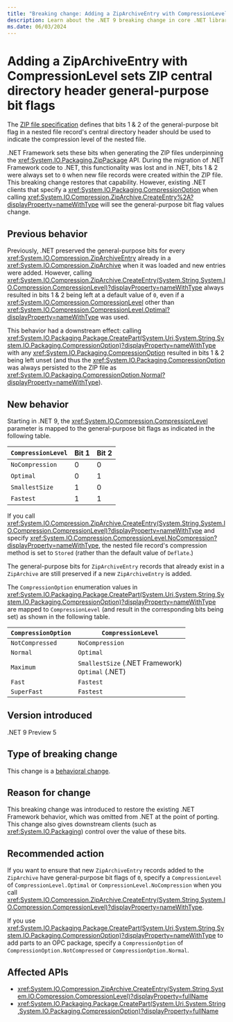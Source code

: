 ```yaml
---
title: "Breaking change: Adding a ZipArchiveEntry with CompressionLevel sets ZIP central directory header general-purpose bit flags"
description: Learn about the .NET 9 breaking change in core .NET libraries where adding a ZipArchiveEntry with a specified CompressionLevel sets the ZIP central directory header general-purpose bit flags.
ms.date: 06/03/2024
---
```

# Adding a ZipArchiveEntry with CompressionLevel sets ZIP central directory header general-purpose bit flags

The [ZIP file specification](https://pkware.cachefly.net/webdocs/APPNOTE/APPNOTE_6.2.0.txt) defines that bits 1 & 2 of the general-purpose bit flag in a nested file record's central directory header should be used to indicate the compression level of the nested file.

.NET Framework sets these bits when generating the ZIP files underpinning the <xref:System.IO.Packaging.ZipPackage> API. During the migration of .NET Framework code to .NET, this functionality was lost and in .NET, bits 1 & 2 were always set to `0` when new file records were created within the ZIP file. This breaking change restores that capability. However, existing .NET clients that specify a <xref:System.IO.Packaging.CompressionOption> when calling <xref:System.IO.Compression.ZipArchive.CreateEntry%2A?displayProperty=nameWithType> will see the general-purpose bit flag values change.

## Previous behavior

Previously, .NET preserved the general-purpose bits for every <xref:System.IO.Compression.ZipArchiveEntry> already in a <xref:System.IO.Compression.ZipArchive> when it was loaded and new entries were added. However, calling <xref:System.IO.Compression.ZipArchive.CreateEntry(System.String,System.IO.Compression.CompressionLevel)?displayProperty=nameWithType> always resulted in bits 1 & 2 being left at a default value of `0`, even if a <xref:System.IO.Compression.CompressionLevel> other than <xref:System.IO.Compression.CompressionLevel.Optimal?displayProperty=nameWithType> was used.

This behavior had a downstream effect: calling <xref:System.IO.Packaging.Package.CreatePart(System.Uri,System.String,System.IO.Packaging.CompressionOption)?displayProperty=nameWithType> with any <xref:System.IO.Packaging.CompressionOption> resulted in bits 1 & 2 being left unset (and thus the <xref:System.IO.Packaging.CompressionOption> was always persisted to the ZIP file as <xref:System.IO.Packaging.CompressionOption.Normal?displayProperty=nameWithType>).

## New behavior

Starting in .NET 9, the <xref:System.IO.Compression.CompressionLevel> parameter is mapped to the general-purpose bit flags as indicated in the following table.

| `CompressionLevel` | Bit 1 | Bit 2 |
|--------------------|-------|-------|
| `NoCompression`    | 0     | 0     |
| `Optimal`          | 0     | 1     |
| `SmallestSize`     | 1     | 0     |
| `Fastest`          | 1     | 1     |

If you call <xref:System.IO.Compression.ZipArchive.CreateEntry(System.String,System.IO.Compression.CompressionLevel)?displayProperty=nameWithType> and specify <xref:System.IO.Compression.CompressionLevel.NoCompression?displayProperty=nameWithType>, the nested file record's compression method is set to `Stored` (rather than the default value of `Deflate`.)

The general-purpose bits for `ZipArchiveEntry` records that already exist in a `ZipArchive` are still preserved if a new `ZipArchiveEntry` is added.

The `CompressionOption` enumeration values in <xref:System.IO.Packaging.Package.CreatePart(System.Uri,System.String,System.IO.Packaging.CompressionOption)?displayProperty=nameWithType> are mapped to `CompressionLevel` (and result in the corresponding bits being set) as shown in the following table.

| `CompressionOption` | `CompressionLevel`                                   |
|---------------------|------------------------------------------------------|
| `NotCompressed`     | `NoCompression`                                      |
| `Normal`            | `Optimal`                                            |
| `Maximum`           | `SmallestSize` (.NET Framework)<br/>`Optimal` (.NET) |
| `Fast`              | `Fastest`                                            |
| `SuperFast`         | `Fastest`                                            |

## Version introduced

.NET 9 Preview 5

## Type of breaking change

This change is a [behavioral change](../../categories.md#behavioral-change).

## Reason for change

This breaking change was introduced to restore the existing .NET Framework behavior, which was omitted from .NET at the point of porting. This change also gives downstream clients (such as <xref:System.IO.Packaging>) control over the value of these bits.

## Recommended action

If you want to ensure that new `ZipArchiveEntry` records added to the `ZipArchive` have general-purpose bit flags of `0`, specify a `CompressionLevel` of `CompressionLevel.Optimal` or `CompressionLevel.NoCompression` when you call <xref:System.IO.Compression.ZipArchive.CreateEntry(System.String,System.IO.Compression.CompressionLevel)?displayProperty=nameWithType>.

If you use <xref:System.IO.Packaging.Package.CreatePart(System.Uri,System.String,System.IO.Packaging.CompressionOption)?displayProperty=nameWithType> to add parts to an OPC package, specify a `CompressionOption` of `CompressionOption.NotCompressed` or `CompressionOption.Normal`.

## Affected APIs

- <xref:System.IO.Compression.ZipArchive.CreateEntry(System.String,System.IO.Compression.CompressionLevel)?displayProperty=fullName>
- <xref:System.IO.Packaging.Package.CreatePart(System.Uri,System.String,System.IO.Packaging.CompressionOption)?displayProperty=fullName>
